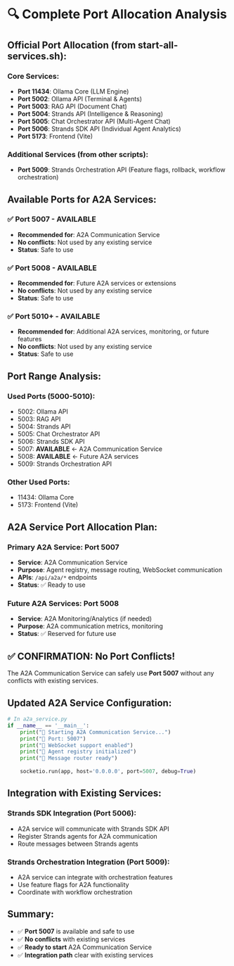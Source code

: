# 🔍 Complete Port Allocation Analysis

## **Official Port Allocation (from start-all-services.sh):**

### **Core Services:**
- **Port 11434**: Ollama Core (LLM Engine)
- **Port 5002**: Ollama API (Terminal & Agents)
- **Port 5003**: RAG API (Document Chat)
- **Port 5004**: Strands API (Intelligence & Reasoning)
- **Port 5005**: Chat Orchestrator API (Multi-Agent Chat)
- **Port 5006**: Strands SDK API (Individual Agent Analytics)
- **Port 5173**: Frontend (Vite)

### **Additional Services (from other scripts):**
- **Port 5009**: Strands Orchestration API (Feature flags, rollback, workflow orchestration)

## **Available Ports for A2A Services:**

### **✅ Port 5007 - AVAILABLE**
- **Recommended for**: A2A Communication Service
- **No conflicts**: Not used by any existing service
- **Status**: Safe to use

### **✅ Port 5008 - AVAILABLE**
- **Recommended for**: Future A2A services or extensions
- **No conflicts**: Not used by any existing service
- **Status**: Safe to use

### **✅ Port 5010+ - AVAILABLE**
- **Recommended for**: Additional A2A services, monitoring, or future features
- **No conflicts**: Not used by any existing service
- **Status**: Safe to use

## **Port Range Analysis:**

### **Used Ports (5000-5010):**
- 5002: Ollama API
- 5003: RAG API
- 5004: Strands API
- 5005: Chat Orchestrator API
- 5006: Strands SDK API
- 5007: **AVAILABLE** ← A2A Communication Service
- 5008: **AVAILABLE** ← Future A2A services
- 5009: Strands Orchestration API

### **Other Used Ports:**
- 11434: Ollama Core
- 5173: Frontend (Vite)

## **A2A Service Port Allocation Plan:**

### **Primary A2A Service: Port 5007**
- **Service**: A2A Communication Service
- **Purpose**: Agent registry, message routing, WebSocket communication
- **APIs**: `/api/a2a/*` endpoints
- **Status**: ✅ Ready to use

### **Future A2A Services: Port 5008**
- **Service**: A2A Monitoring/Analytics (if needed)
- **Purpose**: A2A communication metrics, monitoring
- **Status**: ✅ Reserved for future use

## **✅ CONFIRMATION: No Port Conflicts!**

The A2A Communication Service can safely use **Port 5007** without any conflicts with existing services.

## **Updated A2A Service Configuration:**

```python
# In a2a_service.py
if __name__ == '__main__':
    print("🚀 Starting A2A Communication Service...")
    print("📍 Port: 5007")
    print("🔗 WebSocket support enabled")
    print("🤖 Agent registry initialized")
    print("📨 Message router ready")
    
    socketio.run(app, host='0.0.0.0', port=5007, debug=True)
```

## **Integration with Existing Services:**

### **Strands SDK Integration (Port 5006):**
- A2A service will communicate with Strands SDK API
- Register Strands agents for A2A communication
- Route messages between Strands agents

### **Strands Orchestration Integration (Port 5009):**
- A2A service can integrate with orchestration features
- Use feature flags for A2A functionality
- Coordinate with workflow orchestration

## **Summary:**
- ✅ **Port 5007** is available and safe to use
- ✅ **No conflicts** with existing services
- ✅ **Ready to start** A2A Communication Service
- ✅ **Integration path** clear with existing services











